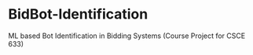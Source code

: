 # BidBot-Identification
ML based Bot Identification in Bidding Systems (Course Project for CSCE 633)
